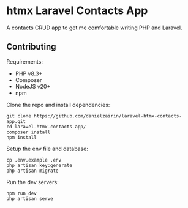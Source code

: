 # htmx Laravel Contacts App

A contacts CRUD app to get me comfortable writing PHP and Laravel.

## Contributing

Requirements:
- PHP v8.3+
- Composer
- NodeJS v20+
- npm

Clone the repo and install dependencies:
```
git clone https://github.com/danielzairin/laravel-htmx-contacts-app.git
cd laravel-htmx-contacts-app/
composer install
npm install
```

Setup the env file and database:
```
cp .env.example .env
php artisan key:generate
php artisan migrate
```

Run the dev servers:
```
npm run dev
php artisan serve
```